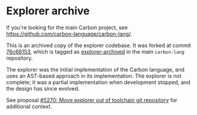 # Explorer archive

<!--
Part of the Carbon Language project, under the Apache License v2.0 with LLVM
Exceptions. See /LICENSE for license information.
SPDX-License-Identifier: Apache-2.0 WITH LLVM-exception
-->

If you're looking for the main Carbon project, see
https://github.com/carbon-language/carbon-lang/.

This is an archived copy of the explorer codebase. It was forked at commit
[76c68153](https://github.com/carbon-language/explorer/commit/76c68153a2cf5b35249be3e9b8097238f3dc1ee1),
which is tagged as
[explorer-archived](https://github.com/carbon-language/carbon-lang/releases/tag/explorer-archived)
in the main `carbon-lang` repository.

The explorer was the initial implementation of the Carbon language, and uses an
AST-based approach in its implementation. The explorer is not complete; it was a
partial implementation when development stopped, and the design has since
evolved.

See proposal
[#5270: Move explorer out of toolchain git repository](https://github.com/carbon-language/carbon-lang/pull/5270)
for additional context.
